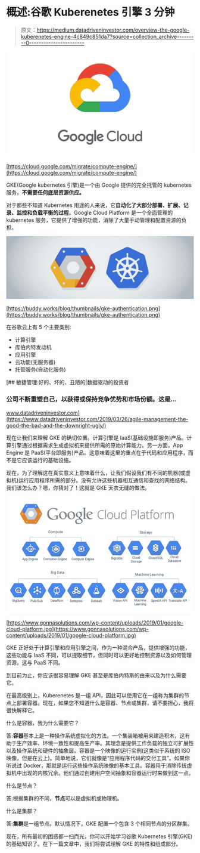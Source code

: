 # 概述:谷歌 Kuberenetes 引擎 3 分钟

> 原文：<https://medium.datadriveninvestor.com/overview-the-google-kuberenetes-engine-4c849c851da7?source=collection_archive---------0----------------------->

![](img/aeea3ed888cee09b605aafcbe04ebeb8.png)

[https://cloud.google.com/migrate/compute-engine/](https://cloud.google.com/migrate/compute-engine/)

GKE(Google kubernetes 引擎)是一个由 Google 提供的完全托管的 kubernetes 服务，**不需要任何底层资源供应。**

对于那些不知道 Kubernetes 用途的人来说，它**自动化了大部分部署、扩展、记录、监控和负载平衡的过程**。Google Cloud Platform 是一个全面管理的 kubernetes 服务，它提供了增强的功能，消除了大量手动管理和配置资源的负担。

![](img/73f729d285f5b918656b705cf0f648fd.png)

[https://buddy.works/blog/thumbnails/gke-authentication.png](https://buddy.works/blog/thumbnails/gke-authentication.png)

在谷歌云上有 5 个主要类别:

*   计算引擎
*   库伯内特发动机
*   应用引擎
*   云功能(无服务器)
*   托管服务(自动化服务)

[](https://www.datadriveninvestor.com/2019/03/26/agile-management-the-good-the-bad-and-the-downright-ugly/) [## 敏捷管理:好的、坏的、丑陋的|数据驱动的投资者

### 公司不断重塑自己，以获得或保持竞争优势和市场份额。这是…

www.datadriveninvestor.com](https://www.datadriveninvestor.com/2019/03/26/agile-management-the-good-the-bad-and-the-downright-ugly/) 

现在让我们来理解 GKE 的确切位置。计算引擎是 IaaS(基础设施即服务)产品。计算引擎通过根据需求生成虚拟机来提供所需的原始计算能力。另一方面，App Engine 是 PaaS(平台即服务)产品。这意味着这里的重点在于代码和应用程序，而不是它应该运行的基础设施。

现在，为了理解这在真实意义上意味着什么，让我们假设我们有不同的机器(或虚拟机)运行应用程序所需的部分。没有允许这些机器相互通信和查找的网络结构。我们该怎么办？嗯，你猜对了！这就是 GKE 天衣无缝的做法。

![](img/d1dd49eee91d047839fab2fd963305af.png)

[https://www.gonnasolutions.com/wp-content/uploads/2019/01/google-cloud-platform.jpg](https://www.gonnasolutions.com/wp-content/uploads/2019/01/google-cloud-platform.jpg)

GKE 正好处于计算引擎和应用引擎之间，作为一种混合产品，提供增强的功能，这些功能与 IaaS 不同，可以提取细节，但同时可以更好地控制资源以及如何管理资源，这与 PaaS 不同。

到目前为止，你应该很容易理解 GKE 甚至是库伯内特斯的由来以及为什么需要它。

在最高级别上，Kuberenetes 是一组 API，因此可以使用它在一组称为集群的节点上部署容器。现在，如果您不知道什么是容器、节点或集群，请不要担心，我将很快解释它。

什么是容器，我为什么需要它？

答:**容器**基本上是一种操作系统虚拟化的方法。一个集装箱被用来建造积木，这有助于生产效率、环境一致性和提高生产率。其理念是提供工作负载的独立可扩展性以及操作系统和硬件的抽象层。容器是一个映像的运行实例(这类似于系统的 ISO 映像，但是在云上)。简单地说，它们就像是“应用程序代码的交付工具”。如果你听说过 Docker，那就是运行这些操作系统映像的基本工具。容器用于消除传统虚拟机中出现的内核冗余。他们通过创建用户空间抽象和容器运行时来做到这一点。

什么是节点？

答:根据集群的不同，**节点**可以是虚拟机或物理机。

什么是集群？

答:**集群**是一组节点。默认情况下，GKE 配置一个包含 3 个相同节点的分区群集。

现在，所有最初的困惑都一扫而光，你可以开始学习谷歌 Kubernetes 引擎(GKE)的基础知识了。在下一篇文章中，我们将尝试理解 GKE 的特性和组成部分。